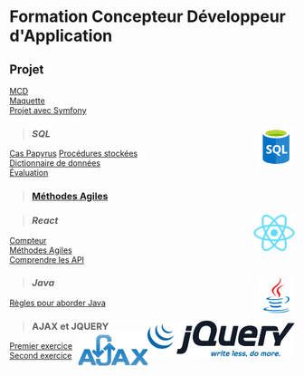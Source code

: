 # **Formation Concepteur Développeur d'Application**

## Projet
[MCD](filRouge/ "fil rouge")  
[Maquette](filRouge "Maquette")  
[Projet avec Symfony](https://github.com/MiKL5/greenMusic)  

>### ***SQL*** <img align="right" src="src/img/SQL.png" alt="SQL" title="Struured Query Language" widht="auto" height="64px">  

[Cas Papyrus](SQL/papyrus.md)
[Procédures stockées](SQL/developperDesComposantsDinterface/developperDesComposantsAcces/proceduresStockees.md)  
[Dictionnaire de données](SQL/1_dictionnaireDeDonnees)  
[Évaluation](SQL/developperDesComposantsDinterface/developperDesComposantsAcces)

> ### **[Méthodes Agiles](methodeAgile "Les méthodes Agiles")**  

> ### **_React_** <img align="right" src="https://github.com/MiKL5/React/blob/master/src/images/React-icon.svg" alt="React" title="React" widht="auto" height="64px">  

[Compteur](React/counter/ "Compteur")  
[Méthodes Agiles](React/list/ "Liste de courses")  
[Comprendre les API](React/understand_api "Comprendre les API")  

> ### **_Java_** <img src="https://raw.githubusercontent.com/devicons/devicon/master/icons/java/java-original.svg" alt="java" align="right" width="64" height="auto" />  

[Règles pour aborder Java](Java "Quelques règles pour aborder Java")

> ### AJAX et JQUERY  <img align="right" src="src/img/jquery-official.svg" alt="JQUERY" title="JQUERY" widht="auto" height="64px"> <img align="right" src="src/img/javascript-jquery-xml-ajax.png" alt="AJAX" title="AJAX" widht="auto" height="64px">  

[Premier exercice]()  
[Second exercice]()  